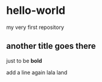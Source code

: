 # hello-world
my very first repository

## another title goes there
just to be **bold**

add a line again
lala land